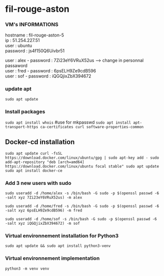 # fil-rouge-aston

### VM's INFORMATIONS
hostname : fil-rouge-aston-5    \
ip : 51.254.227.51              \
user : ubuntu                   \
password : js4f150Q6Uivbr51

user : alex - password : 7Zi23eY6VRuX52us   --> change in personnal passaword     \
user : fred - password : 6psELH9Ze9cdB596        \
user : sof  - password : iQGQjixZbX394672

### update apt
`sudo apt update`

### Install packages
`sudo apt install whois` #use for mkpasswd
`sudo apt install apt-transport-https ca-certificates curl software-properties-common`

## Docker-cd installation
`sudo apt update
curl -fsSL https://download.docker.com/linux/ubuntu/gpg | sudo apt-key add -
sudo add-apt-repository "deb [arch=amd64] https://download.docker.com/linux/ubuntu focal stable"
sudo apt update
sudo apt install docker-ce`


### Add 3 new users with sudo

`sudo useradd -d /home/alex -s /bin/bash -G sudo -p $(openssl passwd -6 -salt xyz 7Zi23eY6VRuX52us) -m alex`

`sudo useradd -d /home/fred -s /bin/bash -G sudo -p $(openssl passwd -6 -salt xyz 6psELH9Ze9cdB596) -m fred`

`sudo useradd -d /home/sof -s /bin/bash -G sudo -p $(openssl passwd -6 -salt xyz iQGQjixZbX394672) -m sof`


### Virtual environnement installation for Python3
`sudo apt update && sudo apt install python3-venv`

### Virtual environnement implementation
`python3 -m venv venv`

